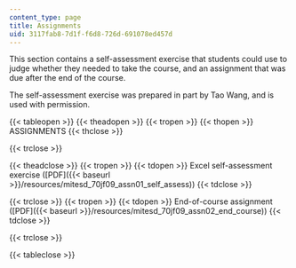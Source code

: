 ```yaml
---
content_type: page
title: Assignments
uid: 3117fab8-7d1f-f6d8-726d-691078ed457d
---
```


This section contains a self-assessment exercise that students could use to judge whether they needed to take the course, and an assignment that was due after the end of the course.

The self-assessment exercise was prepared in part by Tao Wang, and is used with permission.

{{< tableopen >}}
{{< theadopen >}}
{{< tropen >}}
{{< thopen >}}
ASSIGNMENTS
{{< thclose >}}

{{< trclose >}}

{{< theadclose >}}
{{< tropen >}}
{{< tdopen >}}
Excel self-assessment exercise ([PDF]({{< baseurl >}}/resources/mitesd_70jf09_assn01_self_assess))
{{< tdclose >}}

{{< trclose >}}
{{< tropen >}}
{{< tdopen >}}
End-of-course assignment ([PDF]({{< baseurl >}}/resources/mitesd_70jf09_assn02_end_course))
{{< tdclose >}}

{{< trclose >}}

{{< tableclose >}}
